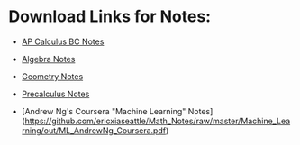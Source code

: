 # Download Links for Notes:

* [AP Calculus BC Notes](https://github.com/ericxiaseattle/Math_Notes/raw/master/APCalculusBC/out/main.pdf)
* [Algebra Notes](https://github.com/ericxiaseattle/Math_Notes/raw/master/Algebra/out/main.pdf)
* [Geometry Notes](https://github.com/ericxiaseattle/Math_Notes/raw/master/Geometry/out/main.pdf)
* [Precalculus Notes](https://github.com/ericxiaseattle/Math_Notes/raw/master/Precalculus/out/main.pdf)

* [Andrew Ng's Coursera "Machine Learning" Notes] (https://github.com/ericxiaseattle/Math_Notes/raw/master/Machine_Learning/out/ML_AndrewNg_Coursera.pdf)
